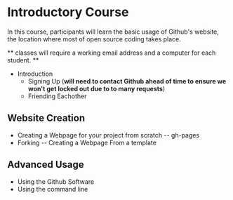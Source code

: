 
# Introductory Course

In this course, participants will learn the basic usage of Github's website, the location where most of open source coding takes place.

** classes will require a working email address and a computer for each student. **

* Introduction
  * Signing Up (**will need to contact Github ahead of time to ensure we won't get locked out due to to many requests**)
  * Friending Eachother

## Website Creation
  * Creating a Webpage for your project from scratch -- gh-pages
  * Forking -- Creating a Webpage From a template
 
## Advanced Usage 
  * Using the Github Software
  * Using the command line
  
